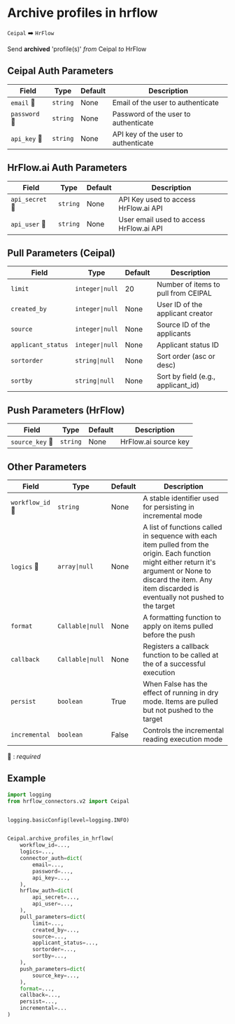 # Archive profiles in hrflow
`Ceipal` :arrow_right: `HrFlow`

Send **archived** 'profile(s)' _from_ Ceipal _to_ HrFlow



## Ceipal Auth Parameters

| Field | Type | Default | Description |
| ----- | ---- | ------- | ----------- |
| `email` :red_circle: | `string` | None | Email of the user to authenticate |
| `password` :red_circle: | `string` | None | Password of the user to authenticate |
| `api_key` :red_circle: | `string` | None | API key of the user to authenticate |

## HrFlow.ai Auth Parameters

| Field | Type | Default | Description |
| ----- | ---- | ------- | ----------- |
| `api_secret` :red_circle: | `string` | None | API Key used to access HrFlow.ai API |
| `api_user` :red_circle: | `string` | None | User email used to access HrFlow.ai API |

## Pull Parameters (Ceipal)

| Field | Type | Default | Description |
| ----- | ---- | ------- | ----------- |
| `limit`  | `integer\|null` | 20 | Number of items to pull from CEIPAL |
| `created_by`  | `integer\|null` | None | User ID of the applicant creator |
| `source`  | `integer\|null` | None | Source ID of the applicants |
| `applicant_status`  | `integer\|null` | None | Applicant status ID |
| `sortorder`  | `string\|null` | None | Sort order (asc or desc) |
| `sortby`  | `string\|null` | None | Sort by field (e.g., applicant_id) |

## Push Parameters (HrFlow)

| Field | Type | Default | Description |
| ----- | ---- | ------- | ----------- |
| `source_key` :red_circle: | `string` | None | HrFlow.ai source key |

## Other Parameters

| Field | Type | Default | Description |
| ----- | ---- | ------- | ----------- |
| `workflow_id` :red_circle: | `string` | None | A stable identifier used for persisting in incremental mode |
| `logics` :red_circle: | `array\|null` | None | A list of functions called in sequence with each item pulled from the origin. Each function might either return it's argument or None to discard the item. Any item discarded is eventually not pushed to the target |
| `format`  | `Callable\|null` | None | A formatting function to apply on items pulled before the push |
| `callback`  | `Callable\|null` | None | Registers a callback function to be called at the of a successful execution |
| `persist`  | `boolean` | True | When False has the effect of running in dry mode. Items are pulled but not pushed to the target |
| `incremental`  | `boolean` | False | Controls the incremental reading execution mode |

:red_circle: : *required*

## Example

```python
import logging
from hrflow_connectors.v2 import Ceipal


logging.basicConfig(level=logging.INFO)


Ceipal.archive_profiles_in_hrflow(
    workflow_id=...,
    logics=...,
    connector_auth=dict(
        email=...,
        password=...,
        api_key=...,
    ),
    hrflow_auth=dict(
        api_secret=...,
        api_user=...,
    ),
    pull_parameters=dict(
        limit=...,
        created_by=...,
        source=...,
        applicant_status=...,
        sortorder=...,
        sortby=...,
    ),
    push_parameters=dict(
        source_key=...,
    ),
    format=...,
    callback=...,
    persist=...,
    incremental=...
)
```